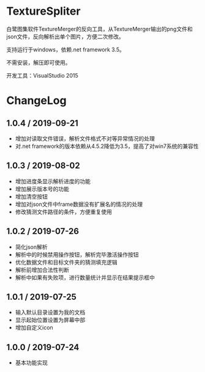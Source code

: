 ﻿# TextureSpliter

白鹭图集软件TextureMerger的反向工具，从TextureMerger输出的png文件和json文件，反向解析出单个图片，方便二次修改。

支持运行于windows，依赖.net framework 3.5。

不需安装，解压即可使用。

开发工具：VisualStudio 2015

# ChangeLog

## 1.0.4 / 2019-09-21

- 增加对读取文件错误，解析文件格式不对等异常情况的处理
- 对.net framework的版本依赖从4.5.2降低为3.5，提高了对win7系统的兼容性

## 1.0.3 / 2019-08-02

- 增加进度条显示解析进度的功能
- 增加展示版本号的功能
- 增加清空按钮
- 增加对json文件中frame数据没有扩展名的情况的处理
- 修改猜测文件路径的条件，方便重复使用

## 1.0.2 / 2019-07-26

- 简化json解析
- 解析中的时候禁用操作按钮，解析完毕激活操作按钮
- 优化数据文件和目标文件夹的猜测填充逻辑
- 解析前增加合法性判断
- 解析中如果有失败项，进行数量统计并显示在结果提示框中

## 1.0.1 / 2019-07-25

- 输入默认目录设置为我的文档
- 显示起始位置设置为屏幕中部
- 增加自定义icon

## 1.0.0 / 2019-07-24

- 基本功能实现

